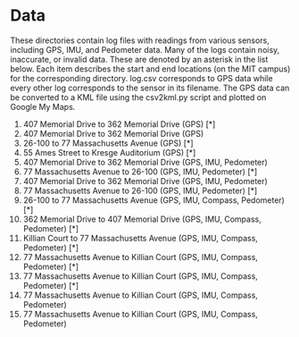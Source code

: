 # Data

These directories contain log files with readings from various sensors,
including GPS, IMU, and Pedometer data. Many of the logs contain noisy,
inaccurate, or invalid data. These are denoted by an asterisk in the
list below. Each item describes the start and end locations (on the MIT
campus) for the corresponding directory. log.csv corresponds to GPS data
while every other log corresponds to the sensor in its filename. The GPS
data can be converted to a KML file using the csv2kml.py script and
plotted on Google My Maps.

1. 407 Memorial Drive to 362 Memorial Drive (GPS) [*]
2. 407 Memorial Drive to 362 Memorial Drive (GPS)
3. 26-100 to 77 Massachusetts Avenue (GPS) [*]
4. 55 Ames Street to Kresge Auditorium (GPS) [*]
5. 407 Memorial Drive to 362 Memorial Drive (GPS, IMU, Pedometer)
6. 77 Massachusetts Avenue to 26-100 (GPS, IMU, Pedometer) [*]
7. 407 Memorial Drive to 362 Memorial Drive (GPS, IMU, Pedometer)
8. 77 Massachusetts Avenue to 26-100 (GPS, IMU, Pedometer) [*]
9. 26-100 to 77 Massachusetts Avenue (GPS, IMU, Compass, Pedometer) [*]
10. 362 Memorial Drive to 407 Memorial Drive (GPS, IMU, Compass, Pedometer) [*]
11. Killian Court to 77 Massachusetts Avenue (GPS, IMU, Compass, Pedometer) [*]
12. 77 Massachusetts Avenue to Killian Court (GPS, IMU, Compass, Pedometer) [*]
13. 77 Massachusetts Avenue to Killian Court (GPS, IMU, Compass, Pedometer) [*]
14. 77 Massachusetts Avenue to Killian Court (GPS, IMU, Compass, Pedometer)
15. 77 Massachusetts Avenue to Killian Court (GPS, IMU, Compass, Pedometer)

